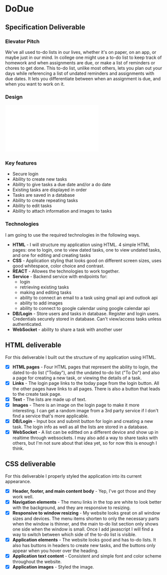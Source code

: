 # DoDue

## Specification Deliverable

### Elevator Pitch

We've all used to-do lists in our lives, whether it's on paper, on an app, or maybe just in our mind. In college one might use a to-do list to keep track of homework and when assignments are due, or make a list of reminders or chores to get done. This to-do list, unlike most others, lets you plan out your days while referencing a list of undated reminders and assignments with due dates. It lets you differentiate between when an assignment is due, and when you want to work on it.

### Design

![application design including 4 main html pages](specificationDesign.pdf)

### Key features

- Secure login
- Ability to create new tasks
- Ability to give tasks a due date and/or a do date
- Existing tasks are displayed in order
- Tasks are saved in a database
- Ability to create repeating tasks
- Ability to edit tasks
- Ability to attach information and images to tasks

### Technologies

I am going to use the required technologies in the following ways.

- **HTML** - I will structure my application using HTML. 4 simple HTML pages: one to login, one to view dated tasks, one to view undated tasks, and one for editing and creating tasks
- **CSS** - Application styling that looks good on different screen sizes, uses good whitespace, color choice and contrast.
- **REACT** - Allowes the technologies to work together.
- **Service** - Backend service with endpoints for:
  - login
  - retrieving existing tasks
  - making and editing tasks
  - ability to connect an email to a task using gmail api and outlook api
  - ability to add images
  - ability to connect to google calendar using google calendar api
- **DB/Login** - Store users and tasks in database. Register and login users. Credentials securely stored in database. Can't view/access tasks unless authenticated.
- **WebSocket** - ability to share a task with another user

## HTML deliverable
For this deliverable I built out the structure of my application using HTML.

- [x] **HTML pages** - Four HTML pages that represent the ability to login, the dated to-do list ("Today"), and the undated to-do list ("To Do") and also a page for creating a new task, or viewing the details of a task.
- [x] **Links** - The login page links to the today page from the login button. All the other pages have links to all pages. There is also a button that leads to the create task page.
- [x] **Text** - The lists are made up of text.
- [X] **Images** - There is an image on the login page to make it more interesting. I can get a random image from a 3rd party service if I don't find a service that's more applicable.
- [x] **DB/Login** - Input box and submit button for login and creating a new task. The login info as well as all the lists are stored in a database.
- [x] **WebSocket** - A list can be editted on a different device and show up in realtime through websockets. I may also add a way to share tasks with others, but I'm not sure about that idea yet, so for now this is enough I think.

## CSS deliverable
For this deliverable I properly styled the application into its current appearance.

- [x] **Header, footer, and main content body** - Yep, I've got those and they work well.
- [x] **Navigation elements** - The menu links in the top are white to look better with the background, and they are responsive to resizing.
- [x] **Responsive to window resizing** - My website looks great on all window sizes and devices. The menu items shorten to only the necessary parts when the window is thinner, and the main to-do list section only shows one side when the window is small. Once I add javascript I will find a way to switch between which side of the to-do list is visible.
- [x] **Application elements** - The website looks good and has to-do lists. It also has buttons in headers to create new tasks, and the buttons only appear when you hover over the heading.
- [x] **Application text content** - Consistent and simple font and color scheme throughout the website.
- [X] **Application images** - Styled the image.
